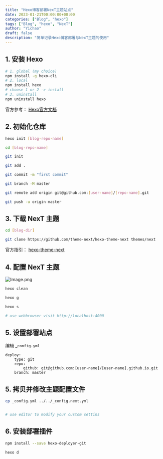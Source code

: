 ```yaml
---
title: "Hexo博客部署NexT主题站点"
date: 2023-01-21T00:00:00+00:00
categories: ["Blog", "hexo"]
tags: ["Blog", "hexo", "NexT"]
author: "Yichao"
draft: false
description: "简单记录Hexo博客部署与NexT主题的使用"
---
```

## 1. 安装 Hexo
```bash
# 1. global (my choice)
npm install -g hexo-cli
# 2. local
npm install hexo
# choose 1 or 2 -> install
# 3. uninstall
npm uninstall hexo
```
官方参考：
[Hexo官方文档](https://hexo.io/zh-cn/docs/)
## 2. 初始化仓库

```bash
hexo init [blog-repo-name]

cd [blog-repo-name]

git init

git add .

git commit -m "first commit"

git branch -M master

git remote add origin git@github.com:[user-name]/[repo-name].git

git push -u origin master
```

## 3. 下载 NexT 主题

```bash
cd [blog-dir]

git clone https://github.com/theme-next/hexo-theme-next themes/next
```
官方指引：
[hexo-theme-next](https://github.com/theme-next/hexo-theme-next/blob/master/docs/INSTALLATION.md)

## 4. 配置 NexT 主题

![Image.png](https://res.craft.do/user/full/0911179a-5ddb-abdb-9353-a5ee6fd2eac7/doc/1EC76D1D-2C9E-4339-99F6-7E767E14D422/45D8388D-7E23-426C-B5B0-46258AA83FF6_2/QMKgGCf0zoc16Kxhxtq1vuuVFTuymv6mKLthCy5NVHAz/Image.png)

```bash
hexo clean

hexo g

hexo s

# use webbrowser visit http://localhost:4000
```

## 5. 设置部署站点

   编辑 _`config.yml`

```other
deploy:
	type: git
  	repo:
		github: git@github.com:[user-name]/[user-name].github.io.git
  	branch: master
```

## 5. 拷贝并修改主题配置文件

```bash
cp _config.yml ../../_config.next.yml


# use editor to modify your custom settins
```

## 6. 安装部署插件

```bash
npm install --save hexo-deployer-git

hexo d
```

